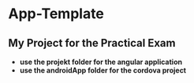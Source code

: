 # App-Template
## My Project for the Practical Exam

- **use the projekt folder for the angular application**
- **use the androidApp folder for the cordova project**
